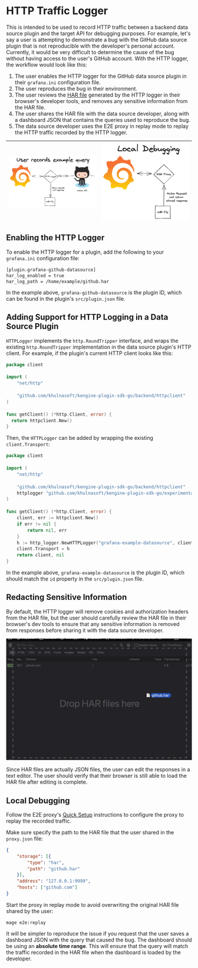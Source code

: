 # HTTP Traffic Logger

This is intended to be used to record HTTP traffic between a backend data source plugin and
the target API for debugging purposes. For example, let's say a user is attempting to demonstrate a bug
with the GitHub data source plugin that is not reproducible with the developer's personal account. Currently,
it would be very difficult to determine the cause of the bug without having access to the user's GitHub	account. With the
HTTP logger, the workflow would look like this:

1. The user enables the	HTTP logger for the GitHub data source plugin in their `grafana.ini` configuration file.
1. The user reproduces the bug in their environment.
1. The user reviews the [HAR file](https://en.wikipedia.org/wiki/HAR_(file_format)) generated by the HTTP logger in their browser's developer tools, and removes any sensitive information from the HAR file.
1. The user shares the HAR file with the data source developer, along with a dashboard JSON that contains the queries used to reproduce the bug.
1. The data source developer uses the E2E proxy in replay mode to replay the HTTP traffic recorded by the HTTP logger.

| ![User's envrionment](user.png)  |  ![Developer debugging](local.png) |
|---|---|

## Enabling the HTTP Logger

To enable the HTTP logger for a plugin, add the following to your `grafana.ini` configuration file:

```
[plugin.grafana-github-datasource]
har_log_enabled = true
har_log_path = /home/example/github.har
```

In the example above, `grafana-github-datasource` is the plugin ID, which can be found in the plugin's `src/plugin.json` file.

## Adding Support for HTTP Logging in a Data Source Plugin

`HTTPLogger` implements the `http.RoundTripper` interface, and wraps the existing `http.RoundTripper` implementation in
the data source plugin's HTTP client. For example, if the plugin's current HTTP client looks like this:

```go
package client

import (
	"net/http"

 	"github.com/khulnasoft/kengine-plugin-sdk-go/backend/httpclient"
)

func getClient() (*http.Client, error) {
  return httpclient.New()
}
```

Then, the `HTTPLogger` can be added by wrapping the existing `client.Transport`:

```go
package client

import (
	"net/http"

 	"github.com/khulnasoft/kengine-plugin-sdk-go/backend/httpclient"
	httplogger "github.com/khulnasoft/kengine-plugin-sdk-go/experimental/http_logger"
)

func getClient() (*http.Client, error) {
	client, err := httpclient.New()
	if err != nil {
		return nil, err
	}
	h := http_logger.NewHTTPLogger("grafana-example-datasource", client.Transport)
	client.Transport = h
	return client, nil
}
```

In the example above, `grafana-example-datasource` is the plugin ID, which should match the `id` property in the `src/plugin.json` file.

## Redacting Sensitive Information

By default, the HTTP logger will remove cookies and authorization headers from the HAR file, but the user should carefully
review the HAR file in their browser's dev tools to ensure that any sensitive information is removed from responses before sharing it with the data source developer.

![Har review](review.png)

Since HAR files are actually JSON files, the user can edit the responses in a text editor. The user should verify that their browser is still able to load the HAR file after editing is complete.

## Local Debugging

Follow the E2E proxy's [Quick Setup](../e2e/README.md#quick-setup) instructions to configure the proxy to replay the recorded traffic.

Make sure specify the path to the HAR file that the user shared in the `proxy.json` file:

```json
{
	"storage": [{
		"type": "har",
		"path": "github.har"
	}],
	"address": "127.0.0.1:9999",
	"hosts": ["github.com"]
}
```

Start the proxy in replay mode to avoid overwriting the original HAR file shared by the user:

```
mage e2e:replay
```

It will be simpler to reproduce the issue if you request that the user saves a dashboard JSON with the query that caused the bug. The dashboard should be using an **absolute time range**. This will ensure that the query will match the traffic recorded in the HAR file when the dashboard is loaded by the developer.